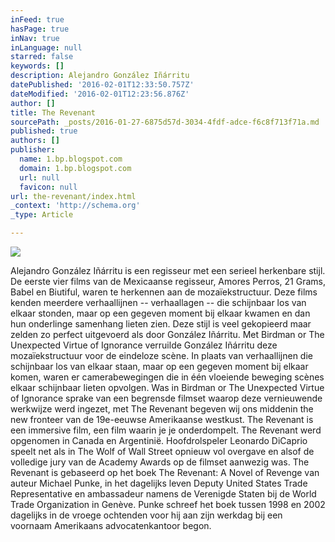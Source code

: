 ```yaml
---
inFeed: true
hasPage: true
inNav: true
inLanguage: null
starred: false
keywords: []
description: Alejandro González Iñárritu
datePublished: '2016-02-01T12:33:50.757Z'
dateModified: '2016-02-01T12:23:56.876Z'
author: []
title: The Revenant
sourcePath: _posts/2016-01-27-6875d57d-3034-4fdf-adce-f6c8f713f71a.md
published: true
authors: []
publisher:
  name: 1.bp.blogspot.com
  domain: 1.bp.blogspot.com
  url: null
  favicon: null
url: the-revenant/index.html
_context: 'http://schema.org'
_type: Article

---
```

![](https://the-grid-user-content.s3-us-west-2.amazonaws.com/de6a73a5-b263-46d4-8fb8-d97c061e64f7.jpg)

Alejandro González Iñárritu is een regisseur met een serieel herkenbare stijl. De eerste vier films van de Mexicaanse regisseur, Amores Perros, 21 Grams, Babel en Biutiful, waren te herkennen aan de mozaïekstructuur. Deze films kenden meerdere verhaallijnen -- verhaallagen -- die schijnbaar los van elkaar stonden, maar op een gegeven moment bij elkaar kwamen en dan hun onderlinge samenhang lieten zien. Deze stijl is veel gekopieerd maar zelden zo perfect uitgevoerd als door González Iñárritu. Met Birdman or The Unexpected Virtue of Ignorance verruilde González Iñárritu deze mozaïekstructuur voor de eindeloze scène. In plaats van verhaallijnen die schijnbaar los van elkaar staan, maar op een gegeven moment bij elkaar komen, waren er camerabewegingen die in één vloeiende beweging scènes elkaar schijnbaar lieten opvolgen. Was in Birdman or The Unexpected Virtue of Ignorance sprake van een begrensde filmset waarop deze vernieuwende werkwijze werd ingezet, met The Revenant begeven wij ons middenin the new fronteer van de 19e-eeuwse Amerikaanse westkust. The Revenant is een immersive film, een film waarin je je onderdompelt.  The Revenant werd opgenomen in Canada en Argentinië. Hoofdrolspeler Leonardo DiCaprio speelt net als in The Wolf of Wall Street opnieuw vol overgave en alsof de volledige jury van de Academy Awards op de filmset aanwezig was. The Revenant is gebaseerd op het boek The Revenant: A Novel of Revenge van auteur Michael Punke, in het dagelijks leven Deputy United States Trade Representative en ambassadeur namens de Verenigde Staten bij de World Trade Organization in Genève. Punke schreef het boek tussen 1998 en 2002 dagelijks in de vroege ochtenden voor hij aan zijn werkdag bij een voornaam Amerikaans advocatenkantoor begon.